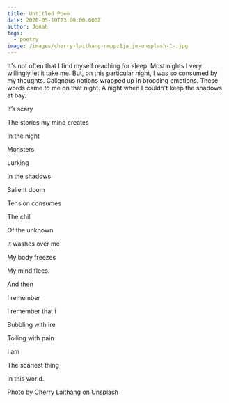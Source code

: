 ```yaml
---
title: Untitled Poem
date: 2020-05-10T23:00:00.000Z
author: Jonah
tags:
  - poetry
image: /images/cherry-laithang-nmppz1ja_je-unsplash-1-.jpg
---
```

<!--StartFragment--> 

It's not often that I find myself reaching for sleep. Most nights I very willingly let it take me. But, on this particular night, I was so consumed by my thoughts. Calignous notions wrapped up in brooding emotions. These words came to me on that night. A night when I couldn't keep the shadows at bay. 

<!--EndFragment-->

<!--StartFragment-->

It’s scary

The stories my mind creates

In the night

Monsters

Lurking

In the shadows

Salient doom

Tension consumes

The chill

Of the unknown

It washes over me

My body freezes

My mind flees.

And then

I remember

I remember that i

Bubbling with ire

Toiling with pain

I am

The scariest thing

In this world.

<!--EndFragment-->

<!--StartFragment-->

Photo by [Cherry Laithang](https://unsplash.com/@laicho?utm_source=unsplash&utm_medium=referral&utm_content=creditCopyText) on [Unsplash](https://unsplash.com/s/photos/dark?utm_source=unsplash&utm_medium=referral&utm_content=creditCopyText)

<!--EndFragment-->